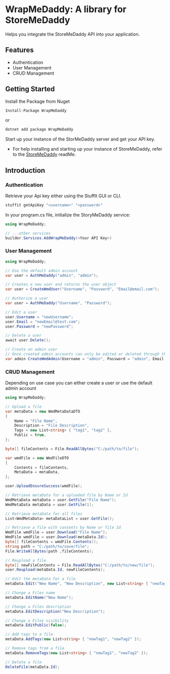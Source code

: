 # WrapMeDaddy: A library for StoreMeDaddy

Helps you integrate the StoreMeDaddy API into your application.

## Features

- Authentication
- User Management
- CRUD Management

## Getting Started

Install the Package from Nuget

```bash
Install-Package WrapMeDaddy
```

or

```bash
dotnet add package WrapMeDaddy
```

Start up your instance of the StorMeDaddy server and get your API key.

- For help installing and starting up your instance of StoreMeDaddy, refer to the [StoreMeDaddy](<https://github.com/nooooaaaaah/StoreMeDaddy/blob/main/readMe.md>) readMe.

## Introduction

### Authentication

Retrieve your Api key either using the StuffIt GUI or CLI.

```bash
stuffit getApiKey "<username>" "<password>"
```

In your program.cs file, initialize the StoryMeDaddy service:

```csharp
using WrapMeDaddy;

// ...other services
builder.Services.AddWrapMeDaddy(<Your API Key>)
```

### User Management

```csharp
using WrapMeDaddy;

// Use the default admin account
var user = AuthMeDaddy("admin", "admin");

// Creates a new user and returns the user object
var user = CreateWmdUser("Username", "Password", "Email@email.com");

// Authorize a user
var user = AuthMeDaddy("Username", "Password");

// Edit a user
user.Username = "newUsername";
user.Email = "newEmail@test.com";
user.Password = "newPassword";

// Delete a user
await user.Delete(); 

// Create an admin user
// Once created admin accounts can only be edited or deleted through the StuffIt GUI or CLI
var admin CreateWmdAdmin(Username = "admin", Password = "admin", Email = "admin@admin.com");
```

### CRUD Management

Depending on use case you can either create a user or use the default admin account

```csharp
using WrapMeDaddy;

// Upload a file
var metaData = new WmdMetaDataDTO
{
    Name = "File Name",
    Description = "File Description",
    Tags = new List<string> { "tag1", "tag2" },
    Public = true,
};

byte[] fileContents = File.ReadAllBytes("C:/path/to/file");

var wmdFile = new WmdFileDTO
{
    Contents = fileContents,
    MetaData = metaData,
};

user.UploadEnsureSuccess(wmdFile);

// Retrieve metaData for a uploaded file by Name or Id
WmdMetaData metaData = user.GetFile("File Name");
WmdMetaData metaData = user.GetFile(1);

// Retrieve metaData for all files
List<WmdMetaData> metaDataList = user.GetFile(); 

// Retrieve a file with contents by Name or file Id
WmdFile wmdFile = user.Download("File Name");
WmdFile wmdFile = user.Download(metaData.Id);
byte[] fileContents = wmdFile.Contents(); 
string path = "C:/path/to/save/file";
File.WriteAllBytes(path ,fileContents);

// Reupload a file
byte[] newFileContents = File.ReadAllBytes("C:/path/to/new/file");
user.Reupload(metaData.Id, newFileContents);

// Edit the metaData for a file
metaData.Edit("New Name", "New Description", new List<string> { "newTag1", "newTag2" }, false); 

// Change a Files name
metaData.EditName("New Name"); 

// Change a Files description
metaData.EditDescription("New Description");

// Change a Files visibility
metaData.EditPublic(false); 

// Add tags to a file
metaData.AddTags(new List<string> { "newTag1", "newTag2" });

// Remove tags from a file
metaData.RemoveTags(new List<string> { "newTag1", "newTag2" });

// Delete a file
DeleteFile(metaData.Id);

```
